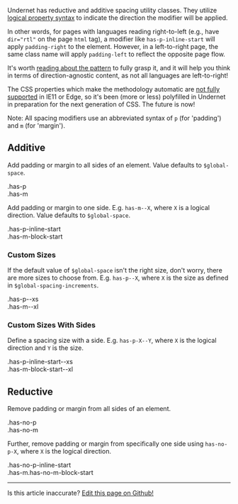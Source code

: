 Undernet has reductive and additive spacing utility classes. They utilize [logical property syntax](https://www.smashingmagazine.com/2018/03/understanding-logical-properties-values/) to indicate the direction the modifier will be applied.

In other words, for pages with languages reading right-to-left (e.g., have `dir="rtl"` on the page `html` tag), a modifier like `has-p-inline-start` will apply `padding-right` to the element. However, in a left-to-right page, the same class name will apply `padding-left` to reflect the opposite page flow.

It's worth [reading about the pattern](https://css-tricks.com/css-logical-properties/) to fully grasp it, and it will help you think in terms of direction-agnostic content, as not all languages are left-to-right!

The CSS properties which make the methodology automatic are [not fully supported](https://developer.mozilla.org/en-US/docs/Web/CSS/CSS_Logical_Properties) in IE11 or Edge, so it's been (more or less) polyfilled in Undernet in preparation for the next generation of CSS. The future is now!

Note: All spacing modifiers use an abbreviated syntax of `p` (for 'padding') and `m` (for 'margin').

## Additive

Add padding or margin to all sides of an element. Value defaults to `$global-space`.

<div class="filler-bg has-p">
  .has-p
  <div class="filler has-m has-p can-grow">
    .has-m
  </div>
</div>

Add padding or margin to one side. E.g. `has-m--X`, where `X` is a logical direction. Value defaults to `$global-space`.

<div class="filler-bg has-p-inline-start has-no-p-block-start has-no-p-inline-end has-no-p-block-end">
  .has-p-inline-start
  <div class="filler has-m-block-start has-p can-grow">
    .has-m-block-start
  </div>
</div>

### Custom Sizes

If the default value of `$global-space` isn't the right size, don't worry, there are more sizes to choose from. E.g. `has-p--X`, where `X` is the size as defined in `$global-spacing-increments`.

<div class="filler-bg has-p--xs">
  .has-p--xs
  <div class="filler has-m--xl has-p can-grow">
    .has-m--xl
  </div>
</div>

### Custom Sizes With Sides

Define a spacing size with a side. E.g. `has-p-X--Y`, where `X` is the logical direction and `Y` is the size.

<div class="filler-bg has-p-inline-start--xs has-no-p-block-start has-no-p-inline-end has-no-p-block-end">
  .has-p-inline-start--xs
  <div class="filler has-m-block-start--xl has-p can-grow">
    .has-m-block-start--xl
  </div>
</div>

## Reductive

Remove padding or margin from all sides of an element.

<div class="filler-bg has-no-p has-direction-column">
  .has-no-p
  <div class="filler has-no-m has-p can-grow">
    .has-no-m
  </div>
</div>

Further, remove padding or margin from specifically one side using `has-no-p-X`, where `X` is the logical direction.

<div class="filler-bg has-no-p-inline-start">
  .has-no-p-inline-start
  <div class="filler has-m has-no-m-block-start has-p can-grow">
    .has-m.has-no-m-block-start
  </div>
</div>

<hr />
<p class="has-text-end">Is this article inaccurate? <a href="https://github.com/geotrev/undernet/tree/master/app/docs/spacing.md">Edit this page on Github!</a></p>

